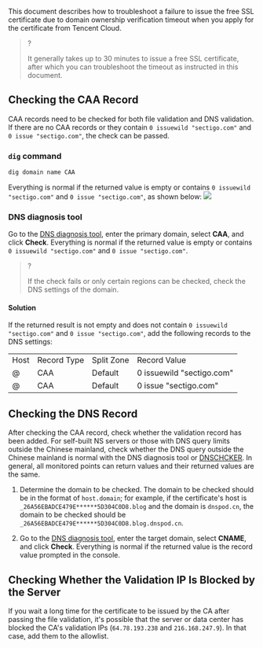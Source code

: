 This document describes how to troubleshoot a failure to issue the free SSL certificate due to domain ownership verification timeout when you apply for the certificate from Tencent Cloud.

>?
> 
>  It generally takes up to 30 minutes to issue a free SSL certificate, after which you can troubleshoot the timeout as instructed in this document.
> 


## Checking the CAA Record

CAA records need to be checked for both file validation and DNS validation. If there are no CAA records or they contain `0 issuewild "sectigo.com"` and `0 issue "sectigo.com"`, the check can be passed.

### `dig` command
``` bash
dig domain name CAA
```

Everything is normal if the returned value is empty or contains `0 issuewild "sectigo.com"` and `0 issue "sectigo.com"`, as shown below:
![](https://staticintl.cloudcachetci.com/yehe/backend-news/Jebr513_da1cd0e19bf8dffe3d14b229c3f7143f.png)

### DNS diagnosis tool

Go to the [DNS diagnosis tool](https://myssl.com/dns_check.html?checking=caa#dns_check), enter the primary domain, select **CAA**, and click **Check**. Everything is normal if the returned value is empty or contains `0 issuewild "sectigo.com"` and `0 issue "sectigo.com"`.

>?
> 
>  If the check fails or only certain regions can be checked, check the DNS settings of the domain.
> 


#### Solution

If the returned result is not empty and does not contain `0 issuewild "sectigo.com"` and `0 issue "sectigo.com"`, add the following records to the DNS settings:
<table>
<tr>
<td rowspan="1" colSpan="1" >Host</td>
<td rowspan="1" colSpan="1" >Record Type</td>
<td rowspan="1" colSpan="1" >Split Zone</td>
<td rowspan="1" colSpan="1" >Record Value</td>
</tr>
<tr>
<td rowspan="1" colSpan="1" >@</td>
<td rowspan="1" colSpan="1" >CAA</td>
<td rowspan="1" colSpan="1" >Default</td>
<td rowspan="1" colSpan="1" >0 issuewild "sectigo.com"</td>
</tr>
<tr>
<td rowspan="1" colSpan="1" >@</td>
<td rowspan="1" colSpan="1" >CAA</td>
<td rowspan="1" colSpan="1" >Default</td>
<td rowspan="1" colSpan="1" >0 issue "sectigo.com"</td>
</tr>
</table>


## Checking the DNS Record

After checking the CAA record, check whether the validation record has been added. For self-built NS servers or those with DNS query limits outside the Chinese mainland, check whether the DNS query outside the Chinese mainland is normal with the DNS diagnosis tool or [DNSCHCKER](https://dnschecker.org/#CNAME/). In general, all monitored points can return values and their returned values are the same.
1. Determine the domain to be checked.
The domain to be checked should be in the format of `host.domain`; for example, if the certificate's host is `_26A56EBADCE479E******5D304C0D8.blog` and the domain is `dnspod.cn`, the domain to be checked should be `_26A56EBADCE479E******5D304C0D8.blog.dnspod.cn`.


2. Go to the [DNS diagnosis tool](https://myssl.com/dns_check.html?checking=caa#dns_check), enter the target domain, select **CNAME**, and click **Check**. Everything is normal if the returned value is the record value prompted in the console.


## Checking Whether the Validation IP Is Blocked by the Server

If you wait a long time for the certificate to be issued by the CA after passing the file validation, it's possible that the server or data center has blocked the CA's validation IPs (`64.78.193.238` and `216.168.247.9`). In that case, add them to the allowlist.
